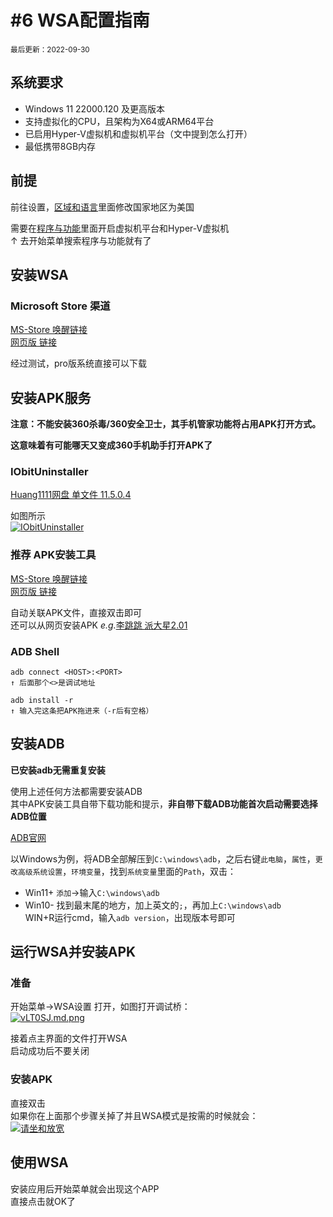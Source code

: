 # #6 WSA配置指南
<small>最后更新：2022-09-30</small><br>

## 系统要求
- Windows 11 22000.120 及更高版本
- 支持虚拟化的CPU，且架构为X64或ARM64平台
- 已启用Hyper-V虚拟机和虚拟机平台（文中提到怎么打开）
- 最低携带8GB内存


## 前提
前往设置，[区域和语言](https://kdxiaoyi.github.io/api/jump.htm?back=1&u=ms-settings:regionlanguage)里面修改国家地区为美国

需要在[程序与功能](https://kdxiaoyi.github.io/api/jump.htm?back=1&u=ms-settings:optionalfeatures)里面开启虚拟机平台和Hyper-V虚拟机<br>
↑ 去开始菜单搜索程序与功能就有了
## 安装WSA
### Microsoft Store 渠道
[MS-Store 唤醒链接](http://kdxiaoyi.github.io/api/jump.htm?back=1&u=ms-windows-store://pdp/?ProductId=9P3395VX91NR)<br>
[网页版 链接](https://apps.microsoft.com/store/detail/windows-subsystem-for-android%E2%84%A2-with-amazon-appstore/9P3395VX91NR)

经过测试，pro版系统直接可以下载
## 安装APK服务
**注意：不能安装360杀毒/360安全卫士，其手机管家功能将占用APK打开方式。**

**这意味着有可能哪天又变成360手机助手打开APK了**
### IObitUninstaller
[Huang1111网盘 单文件 11.5.0.4](https://pan.huang1111.cn/s/2Q4XTN?path=%2FIObitUninstaller%20%E5%8D%B8%E8%BD%BD%E5%B7%A5%E5%85%B7%20%E5%8D%95%E6%96%87%E4%BB%B6%E7%89%88%2011.5.0.4)

如图所示<br>
[![IObitUninstaller](https://s1.ax1x.com/2022/09/09/vLdvhF.md.png)](https://s1.ax1x.com/2022/09/09/vLdvhF.png)
### **推荐** APK安装工具
[MS-Store 唤醒链接](http://kdxiaoyi.github.io/api/jump.htm?back=1&u=ms-windows-store://pdp/?ProductId=9P2JFQ43FPPG)<br>
[网页版 链接](https://apps.microsoft.com/store/detail/windows-subsystem-for-android%E2%84%A2-with-amazon-appstore/9P2JFQ43FPPG)

自动关联APK文件，直接双击即可<br>
还可以从网页安装APK *e.g.*[李跳跳 派大星2.01](https://kdxiaoyi.github.io/api/jump.htm?back=1&u=apkinstaller:?source=https://kdx233.github.io/res/%E6%B4%BE%E5%A4%A7%E6%98%9F2.01.apk)
### ADB Shell
```
adb connect <HOST>:<PORT>
↑ 后面那个<>是调试地址

adb install -r 
↑ 输入完这条把APK拖进来（-r后有空格）
```
<!-- 更多命令参阅： [逍遥安卓](https://bbs.xyaz.cn/thread-365537-1-1.html) -->
## 安装ADB
**已安装adb无需重复安装**<br>

使用上述任何方法都需要安装ADB<br>
其中APK安装工具自带下载功能和提示，**非自带下载ADB功能首次启动需要选择ADB位置**

[ADB官网](https://developer.android.google.cn/studio/releases/platform-tools?hl=zh-cn#downloads)

以Windows为例，将ADB全部解压到`C:\windows\adb`，之后右键`此电脑`，`属性`，`更改高级系统设置`，`环境变量`，找到`系统变量`里面的`Path`，双击：<br>
- Win11+ `添加`->输入`C:\windows\adb`<br>
- Win10- 找到最末尾的地方，加上英文的`;`，再加上`C:\windows\adb`<br>
WIN+R运行cmd，输入`adb version`，出现版本号即可<br>
## 运行WSA并安装APK
### 准备
开始菜单->WSA设置 打开，如图打开调试桥：<br>
[![vLT0SJ.md.png](https://s1.ax1x.com/2022/09/10/vLT0SJ.md.png)](https://s1.ax1x.com/2022/09/10/vLT0SJ.png)<br>

接着点主界面的文件打开WSA<br>
启动成功后不要关闭
### 安装APK
直接双击<br>
如果你在上面那个步骤关掉了并且WSA模式是按需的时候就会：<br>
[![请坐和放宽](https://s1.ax1x.com/2022/09/10/vLTOfg.png)](https://s1.ax1x.com/2022/09/10/vLTOfg.png)
## 使用WSA
安装应用后开始菜单就会出现这个APP<br>
直接点击就OK了<br>